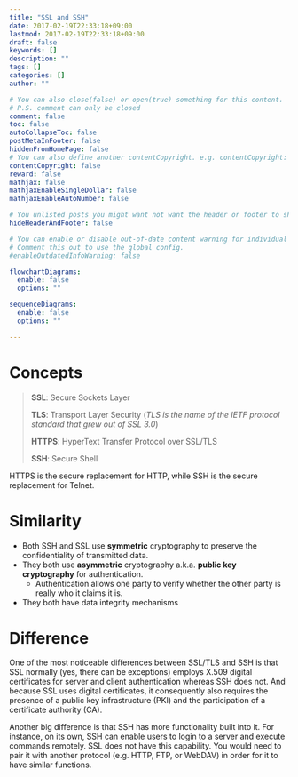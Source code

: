 ```yaml
---
title: "SSL and SSH"
date: 2017-02-19T22:33:18+09:00
lastmod: 2017-02-19T22:33:18+09:00
draft: false
keywords: []
description: ""
tags: []
categories: []
author: ""

# You can also close(false) or open(true) something for this content.
# P.S. comment can only be closed
comment: false
toc: false
autoCollapseToc: false
postMetaInFooter: false
hiddenFromHomePage: false
# You can also define another contentCopyright. e.g. contentCopyright: "This is another copyright."
contentCopyright: false
reward: false
mathjax: false
mathjaxEnableSingleDollar: false
mathjaxEnableAutoNumber: false

# You unlisted posts you might want not want the header or footer to show
hideHeaderAndFooter: false

# You can enable or disable out-of-date content warning for individual post.
# Comment this out to use the global config.
#enableOutdatedInfoWarning: false

flowchartDiagrams:
  enable: false
  options: ""

sequenceDiagrams: 
  enable: false
  options: ""

---
```


<!-- toc -->

# Concepts

>**SSL**: Secure Sockets Layer
>
>**TLS**: Transport Layer Security (*TLS is the name of the IETF protocol standard that grew out of SSL 3.0*)
>
> **HTTPS**: HyperText Transfer Protocol over SSL/TLS
> 
> **SSH**: Secure Shell

HTTPS is the secure replacement for HTTP, while SSH is the secure replacement for Telnet.

# Similarity

* Both SSH and SSL use **symmetric** cryptography to preserve the confidentiality of transmitted data.
* They both use **asymmetric** cryptography a.k.a. **public key cryptography** for authentication.
    * Authentication allows one party to verify whether the other party is really who it claims it is.
* They both have data integrity mechanisms



# Difference

One of the most noticeable differences between SSL/TLS and SSH is that SSL normally (yes, there can be exceptions) employs X.509 digital certificates for server and client authentication whereas SSH does not. And because SSL uses digital certificates, it consequently also requires the presence of a public key infrastructure (PKI) and the participation of a certificate authority (CA).

Another big difference is that SSH has more functionality built into it. For instance, on its own, SSH can enable users to login to a server and execute commands remotely. SSL does not have this capability. You would need to pair it with another protocol (e.g. HTTP, FTP, or WebDAV) in order for it to have similar functions.
